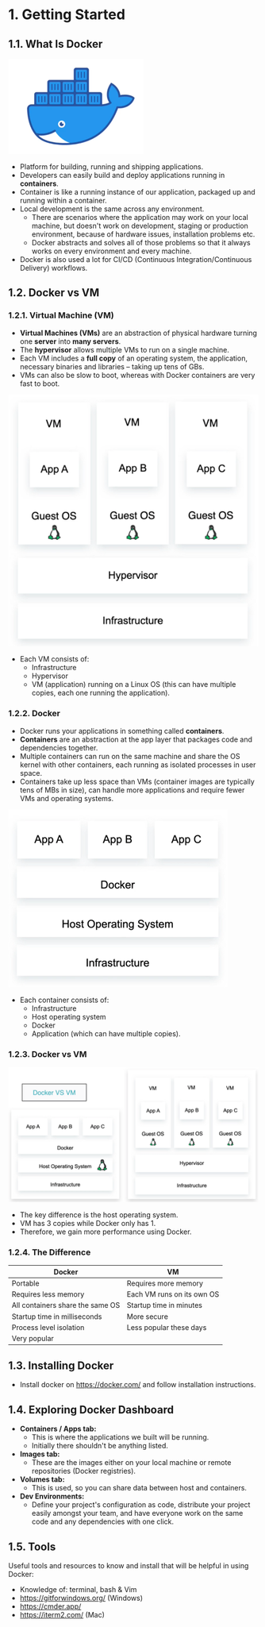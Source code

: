 # 1. Getting Started

## 1.1. What Is Docker

![img.png](misc/docker.png)

- Platform for building, running and shipping applications.
- Developers can easily build and deploy applications running in **containers**.
- Container is like a running instance of our application, packaged up and running within a container.
- Local development is the same across any environment.
  - There are scenarios where the application may work on your local machine, but doesn't work on development, staging or production environment, because of hardware issues, installation problems etc.
  - Docker abstracts and solves all of those problems so that it always works on every environment and every machine.
- Docker is also used a lot for CI/CD (Continuous Integration/Continuous Delivery) workflows.

## 1.2. Docker vs VM

### 1.2.1. Virtual Machine (VM)

- **Virtual Machines (VMs)** are an abstraction of physical hardware turning one **server** into **many servers**.
- The **hypervisor** allows multiple VMs to run on a single machine.
- Each VM includes a **full copy** of an operating system, the application, necessary binaries and libraries – taking up tens of GBs.
- VMs can also be slow to boot, whereas with Docker containers are very fast to boot.

![img.png](misc/vms.png)
- Each VM consists of:
  - Infrastructure
  - Hypervisor
  - VM (application) running on a Linux OS (this can have multiple copies, each one running the application).

### 1.2.2. Docker

- Docker runs your applications in something called **containers**.
- **Containers** are an abstraction at the app layer that packages code and dependencies together.
- Multiple containers can run on the same machine and share the OS kernel with other containers, each running as isolated processes in user space.
- Containers take up less space than VMs (container images are typically tens of MBs in size), can handle more applications and require fewer VMs and operating systems.

![img.png](misc/docker-2.png)
- Each container consists of:
  - Infrastructure
  - Host operating system
  - Docker
  - Application (which can have multiple copies).

### 1.2.3. Docker vs VM

![img.png](misc/docker-vs-vm.png)

- The key difference is the host operating system.
- VM has 3 copies while Docker only has 1.
- Therefore, we gain more performance using Docker.

### 1.2.4. The Difference

| Docker                           | VM                         |
|----------------------------------|----------------------------|
| Portable                         | Requires more memory       |
| Requires less memory             | Each VM runs on its own OS |
| All containers share the same OS | Startup time in minutes    |
| Startup time in milliseconds     | More secure                |
| Process level isolation          | Less popular these days    |
| Very popular                     |                            |

## 1.3. Installing Docker

- Install docker on https://docker.com/ and follow installation instructions.

## 1.4. Exploring Docker Dashboard

- **Containers / Apps tab:**
  - This is where the applications we built will be running.
  - Initially there shouldn't be anything listed.
- **Images tab:**
  - These are the images either on your local machine or remote repositories (Docker registries).
- **Volumes tab:**
  - This is used, so you can share data between host and containers.
- **Dev Environments:**
  - Define your project's configuration as code, distribute your project easily amongst your team, and have everyone work on the same code and any dependencies with one click.

## 1.5. Tools

Useful tools and resources to know and install that will be helpful in using Docker:
- Knowledge of: terminal, bash & Vim
- https://gitforwindows.org/ (Windows)
- https://cmder.app/
- https://iterm2.com/ (Mac)

